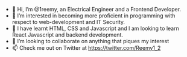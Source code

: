 - 👋 Hi, I’m @1reemy, an Electrical Engineer and a Frontend Developer.
- 👀 I’m interested in becoming more proficient in programming with respect to web-development and IT Security.
- 🌱 I have learnt HTML, CSS and Javascript and I am looking to learn React Javascript and backend development.
- 💞️ I’m looking to collaborate on anything that piques my interest
- 📫 Check me out on Twitter at https://twitter.com/Reemy1_2

<!---
1reemy/1reemy is a ✨ special ✨ repository because its `README.md` (this file) appears on your GitHub profile.
You can click the Preview link to take a look at your changes.
--->
